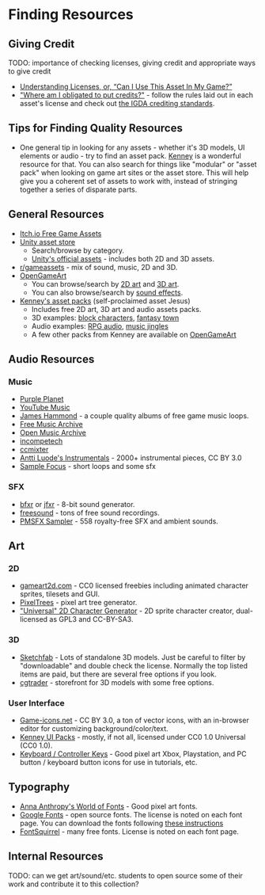 # Finding Resources

## Giving Credit

TODO: importance of checking licenses, giving credit and appropriate ways to give credit
- [Understanding Licenses, or, “Can I Use This Asset In My Game?”](https://gamedevelopment.tutsplus.com/articles/understanding-licenses-or-can-i-use-this-asset-in-my-game--cms-22510)
- ["Where am I obligated to put credits?"](https://gamedev.stackexchange.com/a/108447) - follow the rules laid out in each asset's license and check out [the IGDA crediting standards](https://s3-us-east-2.amazonaws.com/igda-website/wp-content/uploads/2014/08/21170013/IGDA_Game_Crediting_Guide_Draft_9-2-EN-2014.pdf).

## Tips for Finding Quality Resources

- One general tip in looking for any assets - whether it's 3D models, UI elements or audio - try to find an asset pack. [Kenney](https://www.kenney.nl/assets) is a wonderful resource for that. You can also search for things like "modular" or "asset pack" when looking on game art sites or the asset store. This will help give you a coherent set of assets to work with, instead of stringing together a series of disparate parts.

## General Resources

- [Itch.io Free Game Assets](https://itch.io/game-assets/free)
- [Unity asset store](https://assetstore.unity.com/)
  - Search/browse by category.
  - [Unity's official assets](https://assetstore.unity.com/publishers/1) - includes both 2D and 3D assets.
- [r/gameassets](https://www.reddit.com/r/gameassets/) - mix of sound, music, 2D and 3D.
- [OpenGameArt](https://opengameart.org/)
  - You can browse/search by [2D art](https://opengameart.org/art-search-advanced?keys=&field_art_type_tid%5B%5D=9&sort_by=count&sort_order=DESC) and [3D art](https://opengameart.org/art-search-advanced?keys=&field_art_type_tid%5B%5D=10&sort_by=count&sort_order=DESC).
  - You can also browse/search by [sound effects](https://opengameart.org/art-search-advanced?keys=&field_art_type_tid%5B%5D=13&sort_by=count&sort_order=DESC).
- [Kenney's asset packs](https://www.kenney.nl/assets) (self-proclaimed asset Jesus)
  - Includes free 2D art, 3D art and audio assets packs.
  - 3D examples: [block characters](https://www.kenney.nl/assets/3d-characters), [fantasy town](https://www.kenney.nl/assets/fantasy-town-kit)
  - Audio examples: [RPG audio](https://www.kenney.nl/assets/rpg-audio), [music jingles](https://www.kenney.nl/assets/music-jingles)
  - A few other packs from Kenney are available on [OpenGameArt](https://opengameart.org/users/kenney)

## Audio Resources

### Music

- [Purple Planet](https://www.purple-planet.com/)
- [YouTube Music](https://www.youtube.com/audiolibrary/music?nv=1)
- [James Hammond](https://jameshammondrf.bandcamp.com/) - a couple quality albums of free game music loops.
- [Free Music Archive](https://freemusicarchive.org/)
- [Open Music Archive](http://openmusicarchive.org/index.php)
- [incompetech](https://incompetech.com/)
- [ccmixter](http://ccmixter.org/)
- [Antti Luode's Instrumentals](https://www.reddit.com/r/gameassets/comments/ewo5iu/i_have_released_my_2000_instrumental_pieces_free/) - 2000+ instrumental pieces, CC BY 3.0
- [Sample Focus](https://samplefocus.com/) - short loops and some sfx

### SFX

- [bfxr](https://www.bfxr.net/) or [jfxr](https://jfxr.frozenfractal.com/) - 8-bit sound generator.
- [freesound](https://freesound.org/) - tons of free sound recordings.
- [PMSFX Sampler](https://www.pmsfx.com/free) - 558 royalty-free SFX and ambient sounds.

## Art

### 2D 

- [gameart2d.com](https://www.gameart2d.com/freebies.html) - CC0 licensed freebies including animated character sprites, tilesets and GUI.
- [PixelTrees](https://wubs.itch.io/pixeltrees) - pixel art tree generator.
- ["Universal" 2D Character Generator](http://gaurav.munjal.us/Universal-LPC-Spritesheet-Character-Generator) - 2D sprite character creator, dual-licensed as GPL3 and CC-BY-SA3.

### 3D

- [Sketchfab](https://sketchfab.com/) - Lots of standalone 3D models. Just be careful to filter by "downloadable" and double check the license. Normally the top listed items are paid, but there are several free options if you look.
- [cgtrader](https://www.cgtrader.com/) - storefront for 3D models with some free options.

### User Interface

- [Game-icons.net](https://game-icons.net/) - CC BY 3.0, a ton of vector icons, with an in-browser editor for customizing background/color/text.
- [Kenney UI Packs](https://www.kenney.nl/assets?q=ui) - mostly, if not all, licensed under CC0 1.0 Universal (CC0 1.0).
- [Keyboard / Controller Keys](https://hyohnoo.itch.io/keyboard-controller-keys) - Good pixel art Xbox, Playstation, and PC button / keyboard button icons for use in tutorials, etc. 

## Typography

- [Anna Anthropy's World of Fonts](https://w.itch.io/world-of-fonts) - Good pixel art fonts.
- [Google Fonts](https://fonts.google.com/) - open source fonts. The license is noted on each font page. You can download the fonts following [these instructions](https://developers.google.com/fonts/faq#can_i_download_the_fonts_on_google_fonts_to_my_own_computer)
- [FontSquirrel](https://www.fontsquirrel.com/) - many free fonts. License is noted on each font page. 

## Internal Resources

TODO: can we get art/sound/etc. students to open source some of their work and contribute it to this collection?

